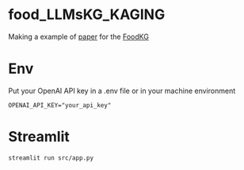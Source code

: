 # food_LLMsKG_KAGING

Making a example of [paper]( https://arxiv.org/pdf/2306.04136.pdf) for the [FoodKG](https://github.com/foodkg/foodkg.github.io)

# Env

Put your OpenAI API key in a .env file or in your machine environment
```
OPENAI_API_KEY="your_api_key"
```

# Streamlit

```
streamlit run src/app.py
```